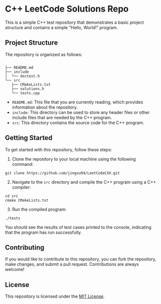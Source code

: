 # C++ LeetCode Solutions Repo

This is a simple C++ test repository that demonstrates a basic project structure and contains a simple "Hello, World!" program.

## Project Structure

The repository is organized as follows:

```

├── README.md
├── include
│  └── doctest.h
└── src
   ├── CMakeLists.txt
   ├── solutions.h
   └── tests.cpp
```

- `README.md`: This file that you are currently reading, which provides information about the repository.
- `include`: This directory can be used to store any header files or other include files that are needed by the C++ program.
- `src`: This directory contains the source code for the C++ program.

## Getting Started

To get started with this repository, follow these steps:

1. Clone the repository to your local machine using the following command:

```shell
git clone https://github.com/jingxu94/LeetCodeCXX.git
```

2. Navigate to the `src` directory and compile the C++ program using a C++ compiler:

```shell
cd src
cmake CMakeLists.txt
```

3. Run the compiled program:

```shell
./tests
```

You should see the results of test cases printed to the console, indicating that the program has run successfully.

## Contributing

If you would like to contribute to this repository, you can fork the repository, make changes, and submit a pull request. Contributions are always welcome!

## License

This repository is licensed under the [MIT License](LICENSE).